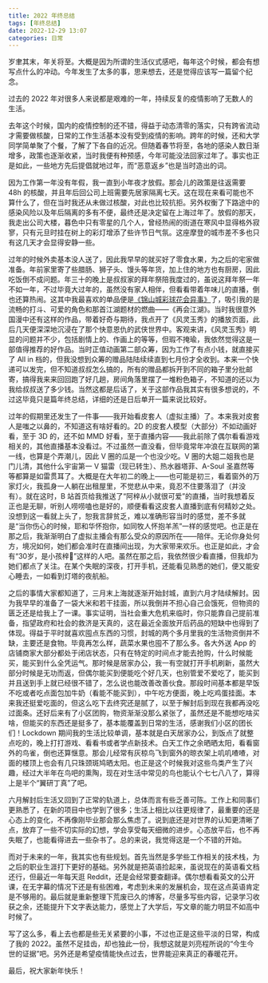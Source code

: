 ```yaml
---
title: 2022 年终总结
tags: [年终总结]
date: 2022-12-29 13:07
categories: 日常
---
```

岁聿其末，年关将至。大概是因为所谓的生活仪式感吧，每年这个时候，都会有想写点什么的冲动。今年发生了太多的事，思来想去，还是觉得应该写一篇留个纪念。

过去的 2022 年对很多人来说都是艰难的一年，持续反复的疫情影响了无数人的生活。

去年这个时候，国内的疫情控制的还不错，得益于动态清零的落实，只有跨省流动才需要做核酸，日常的工作生活基本没有受到疫情的影响。跨年的时候，还和大学同学简单聚了个餐，了解了下各自的近况。但随着春节将至，各地的感染人数日渐增多，政策也逐渐收紧，当时我便有种预感，今年可能没法回家过年了。事实也正是如此，一些地方先后提倡就地过年，而“恶意返乡”也是当时造出的词。

因为工作第一年没有年假，我一直到小年夜才放假。那会儿的政策是往返需要 48h 的核酸，并且年后回公司上班需要先居家隔离七天。这在现在来看可能也不算什么了，但在当时我还从未做过核酸，对此也比较抗拒。另外权衡了下路途中的感染风险以及年后隔离的多有不便，最终还是决定留在上海过年了。放假的那天，我走出公司大楼，暮色中只有零星的几个人，曾经热闹的街道在寒风中显得格外寂寥，只有元旦时挂在树上的彩灯增添了些许节日气氛。这座摩登的城市差不多也只有这几天才会显得安静一些。

过年的时候外卖基本没人送了，因此我早早的就买好了零食水果，为之后的宅家做准备。年前家里寄了些腊肠、狮子头、馒头等年货，加上住的地方也有厨房，因此吃饭倒不成问题。年三十的晚上是叔叔家的拜年祭陪我度过的，虽说这拜年祭一年不如一年，不过毕竟大过年的，虽然没有家人相伴，但看看带着年味儿的直播，倒也还算热闹。这其中我最喜欢的单品便是[《锦山城彩球花会异事》](https://www.bilibili.com/festival/2022bnj?bvid=BV1Nu411d7Qh)了，吸引我的是流畅的打斗、可爱的角色和那首江湖题材的燃曲——《再会江湖》。当时我很意外国漫中还有这样的作品，带着好奇与期待，我点开了《风灵玉秀》的播放页面，此后几天便深深地沉浸在了那个快意恩仇的武侠世界中。客观来讲，《风灵玉秀》明显的问题并不少，包括剧情上的、作画上的等等，但瑕不掩瑜，我依然觉得这是一部值得推荐的好作品。当时正值动画第二部众筹，因为工作了有点小钱，就直接买了 All in 档的，但我没想到众筹的赠品陆陆续续直到七月份才全收到。本来一个快递可以发完，但不知道叔叔怎么搞的，所有的赠品都拆开到不同的箱子里分批邮寄，搞得我来来回回跑了好几趟，房间角落里摆了一堆粉色箱子，不知道的还以为我给叔叔送了多少钱。当然这都是后话了，关于这部作品我其实有很多想说的，不过这毕竟只是篇年终总结，详细的还是日后单开一篇来说比较好。

过年的假期里还发生了一件事——我开始看皮套人（虚拟主播）了。本来我对皮套人是嗤之以鼻的，不知道这有啥好看的。2D 的皮套人模型（大部分）不如动画好看，至于 3D 的，还不如 MMD 好看，至于直播内容——我此前除了偶尔看看游戏相关的，其他直播基本没看过。不过虽然一直没看，但毕竟常年冲浪在互联网的第一线，也算是个弄潮儿，因此 V 圈的瓜是一个也没少吃。V 圈的大姐二姐我也是门儿清，其他什么宇宙第一 V 猫雷（现已转生）、热水器塔菲、A-Soul 圣嘉然等等都算是如雷贯耳了。大概是在大年初二的晚上——也可能是初三，看着窗外的万家灯火，我孤身一人躺在出租屋里，不觉悲从中来，竟忍不住要落泪了（并没有）。就在这时，B 站首页给我推送了“阿梓从小就很可爱”的直播，当时我想着反正也是无聊，听别人唠唠嗑也是好的，顺便看看这皮套人直播到底有何精妙之处。没想到这一看就上头了，恕我言辞贫乏，难以准确形容当时的感觉，差不多就是“当你伤心的时候，耶和华怀抱你，如同牧人怀抱羊羔”一样的感觉吧。也正是在那之后，我渐渐明白了虚拟主播会有那么受众的原因所在——陪伴。无论你身处何方，境况如何，她们都会准时在直播间出现，为大家带来欢乐。也正是如此，才会有“30岁，是小孩梓🤡”这样的人吧。虽然在那之后，我依然很少看直播，但我却为她们都点了关注。在某个失眠的深夜，打开手机，还能看见熟悉的她们，便又能安心睡去，一如看到灯塔的夜航船。

之后的事情大家都知道了，三月末上海就逐渐开始封城，直到六月才陆续解封。因为我早早的准备了一袋大米和若干挂面，所以我倒并不担心自己会饿死，但物资的匮乏还是给我上了一课。事实证明，当社会重大危机来临时，你只能靠自己提前准备，指望政府和社会的救济是天真的，这在最近全面放开后药品的短缺中也得到了体现。得益于平时就喜欢囤点东西的习惯，封城的两个多月里我的生活物资倒并不缺，主要还是食物。毕竟再怎么样，蔬菜水果也囤不了那么多。各大外送 App 的店铺商家大部分都处于闭店状态，只有在特定的时间点才能去抢购，什么时候能买，能买到什么全凭运气。那时候是居家办公，我一有空就打开手机刷新，虽然大部分时候是无功而返，但偶尔能买到便能吃个好几天，也别管爱不爱吃了，能买到并且送到手上就已经很不错了，怎么说也能改善改善伙食。那段时间基本都是早饭不吃或者吃点面包加牛奶（看能不能买到），中午吃方便面，晚上吃鸡蛋挂面。本来我还挺爱吃面的，但这么吃下去终究还是腻了，以至于解封后到现在我都再没吃过面条。还好后来有了小区团购，物资渐渐没那么紧张了，虽然还是不能想吃啥买啥，但能买的东西还是挺多了，基本能覆盖到日常的生活，感谢我们小区的团长们！Lockdown 期间我的生活比较单调，基本就是白天居家办公，到饭点了就整点吃的，晚上打打游戏、看看书或者学点新技术。白天工作之余晒晒太阳，看看窗外的鸟雀，倒也还算惬意。那会儿经常有灰椋鸟飞到窗外的晾衣架上叽叽喳喳，对面的楼顶上也会有几只珠颈斑鸠晒太阳。也正是这个时候我对这些鸟类产生了兴趣，经过大半年在鸟吧的熏陶，现在对生活中常见的鸟也能认个七七八八了，算得上是半个“翼研丁真”了吧。

六月解封后生活又回到了正常的轨道上，总体而言有些乏善可陈。工作上和同事们更熟悉了，在新的项目中也学到了很多；生活上相比以往更规律了，最重要的还是心态上的变化，不再像刚毕业那会那么焦虑了。说到底还是对世界的认知更清晰了点，放弃了一些不切实际的幻想，学会享受每天细微的进步。心态放平后，也不再失眠了，也能看得进去一些杂书了。总的来说，我觉得这是一个不错的开始。

而对于未来的一年，我其实也有些规划。首先当然是多学些工作相关的技术栈，为之后的职业生涯打下更好的基础。另外就是把英语捡起来，虽说现在的英语看文档还行，但最近一年每天逛 Reddit，还是会经常要查翻译。偶尔想看看英文的公开课，在无字幕的情况下还是有些困难，考虑到未来的发展机会，现在这点英语肯定是不够用的。最后就是重新整理下荒废已久的博客，尽量多写些内容，记录学习收获之余，还能提升下文字表达能力，感觉上了大学后，写文章的能力明显不如高中时候了。

写了这么多，看上去也都是些无关紧要的小事，不过也正是这些平淡的日常，构成了我的 2022。虽然不足挂齿，却也独此一份，我想这就是刘亮程所说的“今生今世的证据”吧。另外还是希望疫情能快点过去，世界能迎来真正的春暖花开。

最后，祝大家新年快乐！